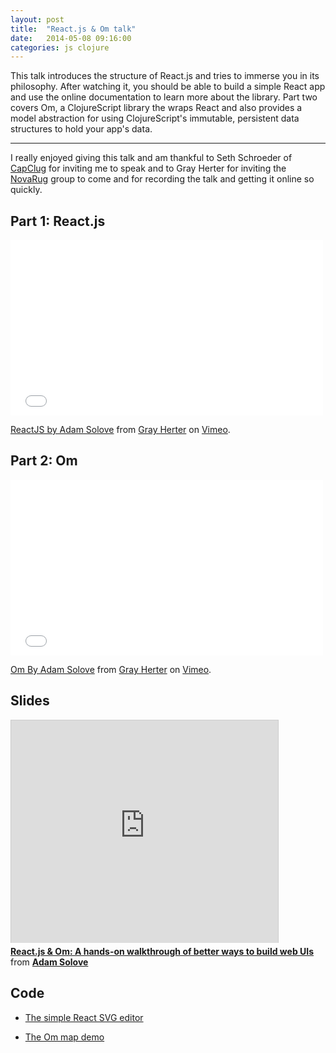 ```yaml
---
layout: post
title:  "React.js & Om talk"
date:   2014-05-08 09:16:00
categories: js clojure
---
```


<p class="abstract">This talk introduces the structure of React.js and tries to immerse you
in its philosophy. After watching it, you should be able to build a simple React app and use the online
documentation to learn more about the library. Part two covers Om, a ClojureScript library the wraps React
and also provides a model abstraction for using ClojureScript's immutable, persistent data structures to hold 
your app's data.</p>

<hr>

I really enjoyed giving this talk and am thankful to Seth Schroeder of [CapClug](http://www.meetup.com/Cap-Clug/) for inviting me to speak
and to Gray Herter for inviting the [NovaRug](http://www.meetup.com/novarug/) group to come and for recording the talk and getting
it online so quickly.

## Part 1: React.js

<iframe src="//player.vimeo.com/video/92687646" width="500" height="281" frameborder="0" webkitallowfullscreen mozallowfullscreen allowfullscreen></iframe> <p><a href="http://vimeo.com/92687646">ReactJS by Adam Solove</a> from <a href="http://vimeo.com/user24051491">Gray Herter</a> on <a href="https://vimeo.com">Vimeo</a>.</p>

## Part 2: Om

<iframe src="//player.vimeo.com/video/92689149" width="500" height="281" frameborder="0" webkitallowfullscreen mozallowfullscreen allowfullscreen></iframe> <p><a href="http://vimeo.com/92689149">Om By Adam Solove</a> from <a href="http://vimeo.com/user24051491">Gray Herter</a> on <a href="https://vimeo.com">Vimeo</a>.</p>

## Slides

<iframe src="http://www.slideshare.net/slideshow/embed_code/34437475?rel=0" width="427" height="356" frameborder="0" marginwidth="0" marginheight="0" scrolling="no" style="border:1px solid #CCC; border-width:1px 1px 0; margin-bottom:5px; max-width: 100%;" allowfullscreen> </iframe> <div style="margin-bottom:5px"> <strong> <a href="https://www.slideshare.net/asolove/reactjs" title="React.js &amp; Om: A hands-on walkthrough of better ways to build web UIs" target="_blank">React.js &amp; Om: A hands-on walkthrough of better ways to build web UIs</a> </strong> from <strong><a href="http://www.slideshare.net/asolove" target="_blank">Adam Solove</a></strong> </div>

## Code

- [The simple React SVG editor](https://github.com/asolove/react-svg-editor)

- [The Om map demo](https://github.com/asolove/carto-crayon)

